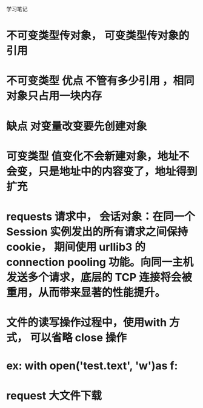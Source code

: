 学习笔记

# 不可变类型传对象， 可变类型传对象的引用
# 不可变类型 优点 不管有多少引用 ，相同对象只占用一块内存
# 缺点 对变量改变要先创建对象
# 可变类型 值变化不会新建对象，地址不会变，只是地址中的内容变了，地址得到扩充
# requests 请求中， 会话对象：在同一个 Session 实例发出的所有请求之间保持 cookie， 期间使用 urllib3 的 connection pooling 功能。向同一主机发送多个请求，底层的 TCP 连接将会被重用，从而带来显著的性能提升。
# 文件的读写操作过程中，使用with 方式， 可以省略 close 操作
# ex: with open('test.text', 'w')as f: 

# request 大文件下载
